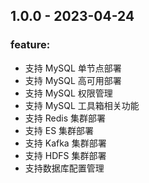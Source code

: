 ## 1.0.0 - 2023-04-24 


### feature: 
  * 支持 MySQL 单节点部署
  * 支持 MySQL 高可用部署
  * 支持 MySQL 权限管理
  * 支持 MySQL 工具箱相关功能
  * 支持 Redis 集群部署
  * 支持 ES 集群部署
  * 支持 Kafka 集群部署
  * 支持 HDFS 集群部署
  * 支持数据库配置管理
